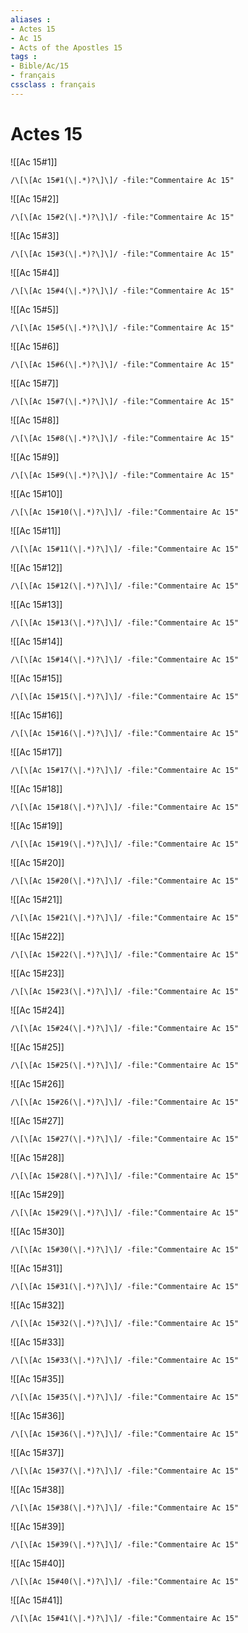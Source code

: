 ```yaml
---
aliases : 
- Actes 15
- Ac 15
- Acts of the Apostles 15
tags : 
- Bible/Ac/15
- français
cssclass : français
---
```


# Actes 15

![[Ac 15#1]]

```query
/\[\[Ac 15#1(\|.*)?\]\]/ -file:"Commentaire Ac 15"
```

![[Ac 15#2]]

```query
/\[\[Ac 15#2(\|.*)?\]\]/ -file:"Commentaire Ac 15"
```

![[Ac 15#3]]

```query
/\[\[Ac 15#3(\|.*)?\]\]/ -file:"Commentaire Ac 15"
```

![[Ac 15#4]]

```query
/\[\[Ac 15#4(\|.*)?\]\]/ -file:"Commentaire Ac 15"
```

![[Ac 15#5]]

```query
/\[\[Ac 15#5(\|.*)?\]\]/ -file:"Commentaire Ac 15"
```

![[Ac 15#6]]

```query
/\[\[Ac 15#6(\|.*)?\]\]/ -file:"Commentaire Ac 15"
```

![[Ac 15#7]]

```query
/\[\[Ac 15#7(\|.*)?\]\]/ -file:"Commentaire Ac 15"
```

![[Ac 15#8]]

```query
/\[\[Ac 15#8(\|.*)?\]\]/ -file:"Commentaire Ac 15"
```

![[Ac 15#9]]

```query
/\[\[Ac 15#9(\|.*)?\]\]/ -file:"Commentaire Ac 15"
```

![[Ac 15#10]]

```query
/\[\[Ac 15#10(\|.*)?\]\]/ -file:"Commentaire Ac 15"
```

![[Ac 15#11]]

```query
/\[\[Ac 15#11(\|.*)?\]\]/ -file:"Commentaire Ac 15"
```

![[Ac 15#12]]

```query
/\[\[Ac 15#12(\|.*)?\]\]/ -file:"Commentaire Ac 15"
```

![[Ac 15#13]]

```query
/\[\[Ac 15#13(\|.*)?\]\]/ -file:"Commentaire Ac 15"
```

![[Ac 15#14]]

```query
/\[\[Ac 15#14(\|.*)?\]\]/ -file:"Commentaire Ac 15"
```

![[Ac 15#15]]

```query
/\[\[Ac 15#15(\|.*)?\]\]/ -file:"Commentaire Ac 15"
```

![[Ac 15#16]]

```query
/\[\[Ac 15#16(\|.*)?\]\]/ -file:"Commentaire Ac 15"
```

![[Ac 15#17]]

```query
/\[\[Ac 15#17(\|.*)?\]\]/ -file:"Commentaire Ac 15"
```

![[Ac 15#18]]

```query
/\[\[Ac 15#18(\|.*)?\]\]/ -file:"Commentaire Ac 15"
```

![[Ac 15#19]]

```query
/\[\[Ac 15#19(\|.*)?\]\]/ -file:"Commentaire Ac 15"
```

![[Ac 15#20]]

```query
/\[\[Ac 15#20(\|.*)?\]\]/ -file:"Commentaire Ac 15"
```

![[Ac 15#21]]

```query
/\[\[Ac 15#21(\|.*)?\]\]/ -file:"Commentaire Ac 15"
```

![[Ac 15#22]]

```query
/\[\[Ac 15#22(\|.*)?\]\]/ -file:"Commentaire Ac 15"
```

![[Ac 15#23]]

```query
/\[\[Ac 15#23(\|.*)?\]\]/ -file:"Commentaire Ac 15"
```

![[Ac 15#24]]

```query
/\[\[Ac 15#24(\|.*)?\]\]/ -file:"Commentaire Ac 15"
```

![[Ac 15#25]]

```query
/\[\[Ac 15#25(\|.*)?\]\]/ -file:"Commentaire Ac 15"
```

![[Ac 15#26]]

```query
/\[\[Ac 15#26(\|.*)?\]\]/ -file:"Commentaire Ac 15"
```

![[Ac 15#27]]

```query
/\[\[Ac 15#27(\|.*)?\]\]/ -file:"Commentaire Ac 15"
```

![[Ac 15#28]]

```query
/\[\[Ac 15#28(\|.*)?\]\]/ -file:"Commentaire Ac 15"
```

![[Ac 15#29]]

```query
/\[\[Ac 15#29(\|.*)?\]\]/ -file:"Commentaire Ac 15"
```

![[Ac 15#30]]

```query
/\[\[Ac 15#30(\|.*)?\]\]/ -file:"Commentaire Ac 15"
```

![[Ac 15#31]]

```query
/\[\[Ac 15#31(\|.*)?\]\]/ -file:"Commentaire Ac 15"
```

![[Ac 15#32]]

```query
/\[\[Ac 15#32(\|.*)?\]\]/ -file:"Commentaire Ac 15"
```

![[Ac 15#33]]

```query
/\[\[Ac 15#33(\|.*)?\]\]/ -file:"Commentaire Ac 15"
```

![[Ac 15#35]]

```query
/\[\[Ac 15#35(\|.*)?\]\]/ -file:"Commentaire Ac 15"
```

![[Ac 15#36]]

```query
/\[\[Ac 15#36(\|.*)?\]\]/ -file:"Commentaire Ac 15"
```

![[Ac 15#37]]

```query
/\[\[Ac 15#37(\|.*)?\]\]/ -file:"Commentaire Ac 15"
```

![[Ac 15#38]]

```query
/\[\[Ac 15#38(\|.*)?\]\]/ -file:"Commentaire Ac 15"
```

![[Ac 15#39]]

```query
/\[\[Ac 15#39(\|.*)?\]\]/ -file:"Commentaire Ac 15"
```

![[Ac 15#40]]

```query
/\[\[Ac 15#40(\|.*)?\]\]/ -file:"Commentaire Ac 15"
```

![[Ac 15#41]]

```query
/\[\[Ac 15#41(\|.*)?\]\]/ -file:"Commentaire Ac 15"
```

